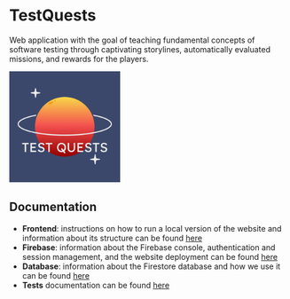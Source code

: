 # TestQuests
Web application with the goal of teaching fundamental concepts of software testing through captivating storylines, automatically evaluated missions, and rewards for the players.

<img src="https://github.com/scam-masters/test-quests/blob/main/design_references/logo-text/logo-text.png" alt="logo" width="200" />

## Documentation
- **Frontend**: instructions on how to run a local version of the website and information about its structure can be found [here](https://github.com/scam-masters/test-quests/blob/main/documentation/frontend.md)
- **Firebase**: information about the Firebase console, authentication and session management, and the website deployment can be found [here](https://github.com/scam-masters/test-quests/blob/main/documentation/firebase.md)
- **Database**: information about the Firestore database and how we use it can be found [here](https://github.com/scam-masters/test-quests/blob/main/documentation/database.md)
- **Tests** documentation can be found [here](https://github.com/scam-masters/test-quests/blob/main/documentation/test.md)

